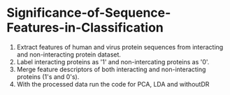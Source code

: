 # Significance-of-Sequence-Features-in-Classification

1. Extract features of human and virus protein sequences from interacting and non-interacting protein dataset.
2. Label interacting proteins as '1' and non-intercating proteins as '0'.
3. Merge feature descriptors of both interacting and non-interacting proteins (1's and 0's).
4. With the processed data run the code for PCA, LDA and withoutDR 
